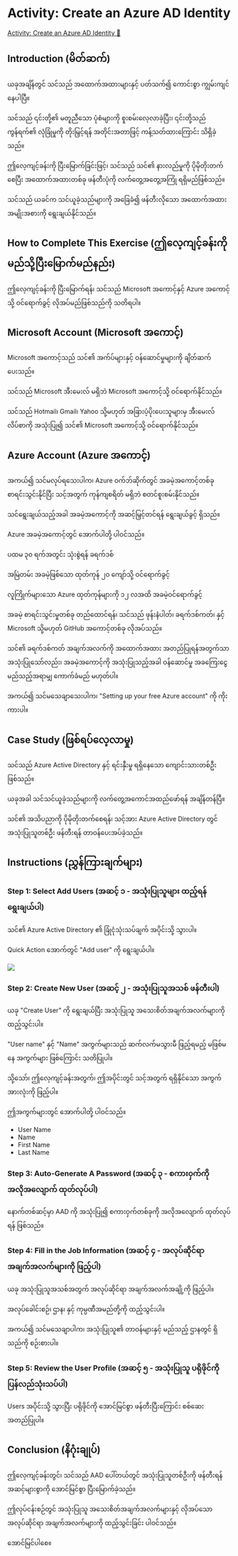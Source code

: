 # Activity: Create an Azure AD Identity

[Activity: Create an Azure AD Identity 🔗](https://www.coursera.org/learn/cybersecurity-identity-and-access-solutions-with-azure-ad/supplement/CpRnx/activity-create-an-azure-ad-identity)

## Introduction (မိတ်ဆက်)

ယခုအချိန်တွင် သင်သည် အထောက်အထားများနှင့် ပတ်သက်၍ ကောင်းစွာ ကျွမ်းကျင်နေပါပြီ။

သင်သည် ၎င်းတို့၏ မတူညီသော ပုံစံများကို စူးစမ်းလေ့လာခဲ့ပြီး၊ ၎င်းတို့သည် ကွန်ရက်၏ လုံခြုံမှုကို တိုးမြှင့်ရန် အတိုင်းအတာဖြင့် ကန့်သတ်ထားကြောင်း သိရှိခဲ့သည်။

ဤလေ့ကျင့်ခန်းကို ပြီးမြောက်ခြင်းဖြင့်၊ သင်သည် သင်၏ နားလည်မှုကို ပိုမိုတိုးတက်စေပြီး အထောက်အထားတစ်ခု ဖန်တီးပုံကို လက်တွေ့အတွေ့အကြုံ ရရှိမည်ဖြစ်သည်။

သင်သည် ယခင်က သင်ယူခဲ့သည်များကို အခြေခံ၍ ဖန်တီးလိုသော အထောက်အထား အမျိုးအစားကို ရွေးချယ်နိုင်သည်။

## How to Complete This Exercise (ဤလေ့ကျင့်ခန်းကို မည်သို့ပြီးမြောက်မည်နည်း)

ဤလေ့ကျင့်ခန်းကို ပြီးမြောက်ရန်၊ သင်သည် Microsoft အကောင့်နှင့် Azure အကောင့်သို့ ဝင်ရောက်ခွင့် လိုအပ်မည်ဖြစ်သည်ကို သတိရပါ။

## Microsoft Account (Microsoft အကောင့်)

Microsoft အကောင့်သည် သင်၏ အက်ပ်များနှင့် ဝန်ဆောင်မှုများကို ချိတ်ဆက်ပေးသည်။

သင်သည် Microsoft အီးမေးလ် မရှိဘဲ Microsoft အကောင့်သို့ ဝင်ရောက်နိုင်သည်။

သင်သည် Hotmail၊ Gmail၊ Yahoo သို့မဟုတ် အခြားပံ့ပိုးပေးသူများမှ အီးမေးလ်လိပ်စာကို အသုံးပြု၍ သင်၏ Microsoft အကောင့်သို့ ဝင်ရောက်နိုင်သည်။

## Azure Account (Azure အကောင့်)

အကယ်၍ သင်မလုပ်ရသေးပါက၊ Azure ဝက်ဘ်ဆိုက်တွင် အခမဲ့အကောင့်တစ်ခု စာရင်းသွင်းနိုင်ပြီး သင့်အတွက် ကုန်ကျစရိတ် မရှိဘဲ စတင်စူးစမ်းနိုင်သည်။

သင်ရွေးချယ်သည့်အခါ အခမဲ့အကောင့်ကို အဆင့်မြှင့်တင်ရန် ရွေးချယ်ခွင့် ရှိသည်။

Azure အခမဲ့အကောင့်တွင် အောက်ပါတို့ ပါဝင်သည်။

ပထမ ၃၀ ရက်အတွင်း သုံးစွဲရန် ခရက်ဒစ်

အမြဲတမ်း အခမဲ့ဖြစ်သော ထုတ်ကုန် ၂၀ ကျော်သို့ ဝင်ရောက်ခွင့်

လူကြိုက်များသော Azure ထုတ်ကုန်များကို ၁၂ လအထိ အခမဲ့ဝင်ရောက်ခွင့်

အခမဲ့ စာရင်းသွင်းမှုတစ်ခု တည်ထောင်ရန်၊ သင်သည် ဖုန်းနံပါတ်၊ ခရက်ဒစ်ကတ်၊ နှင့် Microsoft သို့မဟုတ် GitHub အကောင့်တစ်ခု လိုအပ်သည်။

သင်၏ ခရက်ဒစ်ကတ် အချက်အလက်ကို အထောက်အထား အတည်ပြုရန်အတွက်သာ အသုံးပြုသော်လည်း၊ အခမဲ့အကောင့်ကို အသုံးပြုသည့်အခါ ဝန်ဆောင်မှု အခကြေးငွေ မည်သည့်အရာမျှ ကောက်ခံမည် မဟုတ်ပါ။

အကယ်၍ သင်မသေချာသေးပါက၊ "Setting up your free Azure account" ကို ကိုးကားပါ။

## Case Study (ဖြစ်ရပ်လေ့လာမှု)

သင်သည် Azure Active Directory နှင့် ရင်းနှီးမှု ရရှိနေသော ကျောင်းသားတစ်ဦး ဖြစ်သည်။

ယခုအခါ သင်သင်ယူခဲ့သည်များကို လက်တွေ့အကောင်အထည်ဖော်ရန် အချိန်တန်ပြီ။

သင်၏ အသိပညာကို ပိုမိုတိုးတက်စေရန်၊ သင့်အား Azure Active Directory တွင် အသုံးပြုသူတစ်ဦး ဖန်တီးရန် တာဝန်ပေးအပ်ခဲ့သည်။

## Instructions (ညွှန်ကြားချက်များ)

### Step 1: Select Add Users (အဆင့် ၁ - အသုံးပြုသူများ ထည့်ရန် ရွေးချယ်ပါ)

သင်၏ Azure Active Directory ၏ ခြုံငုံသုံးသပ်ချက် အပိုင်းသို့ သွားပါ။

Quick Action အောက်တွင် "Add user" ကို ရွေးချယ်ပါ။

<img src="https://d3c33hcgiwev3.cloudfront.net/imageAssetProxy.v1/j7j2MI8dQs6UjNGajGWbqQ_3820ca1096b445d18ef58fd4deb1cbe1_MSCS_C4M1L4_itm7_Quick_actions_toolbar.png?expiry=1742688000000&hmac=YBIkkD1WqpISPRbJDcDM3tqXbOMlvSOJQ7vqfvNgadE">

### Step 2: Create New User (အဆင့် ၂ - အသုံးပြုသူအသစ် ဖန်တီးပါ)

ယခု "Create User" ကို ရွေးချယ်ပြီး အသုံးပြုသူ အသေးစိတ်အချက်အလက်များကို ထည့်သွင်းပါ။

"User name" နှင့် "Name" အကွက်များသည် ဆက်လက်မသွားမီ ဖြည့်ရမည့် မဖြစ်မနေ အကွက်များ ဖြစ်ကြောင်း သတိပြုပါ။

သို့သော်၊ ဤလေ့ကျင့်ခန်းအတွက်၊ ဤအပိုင်းတွင် သင့်အတွက် ရရှိနိုင်သော အကွက်အားလုံးကို ဖြည့်ပါ။

ဤအကွက်များတွင် အောက်ပါတို့ ပါဝင်သည်။

- User Name
- Name
- First Name
- Last Name

### Step 3: Auto-Generate A Password (အဆင့် ၃ - စကားဝှက်ကို အလိုအလျောက် ထုတ်လုပ်ပါ)

နောက်တစ်ဆင့်မှာ AAD ကို အသုံးပြု၍ စကားဝှက်တစ်ခုကို အလိုအလျောက် ထုတ်လုပ်ရန် ဖြစ်သည်။

### Step 4: Fill in the Job Information (အဆင့် ၄ - အလုပ်ဆိုင်ရာ အချက်အလက်များကို ဖြည့်ပါ)

ယခု အသုံးပြုသူအသစ်အတွက် အလုပ်ဆိုင်ရာ အချက်အလက်အချို့ကို ဖြည့်ပါ။

အလုပ်ခေါင်းစဉ်၊ ဌာန၊ နှင့် ကုမ္ပဏီအမည်တို့ကို ထည့်သွင်းပါ။

အကယ်၍ သင်မသေချာပါက၊ အသုံးပြုသူ၏ တာဝန်များနှင့် မည်သည့် ဌာနတွင် ရှိသည်ကို စဉ်းစားပါ။

### Step 5: Review the User Profile (အဆင့် ၅ - အသုံးပြုသူ ပရိုဖိုင်ကို ပြန်လည်သုံးသပ်ပါ)

Users အပိုင်းသို့ သွားပြီး ပရိုဖိုင်ကို အောင်မြင်စွာ ဖန်တီးပြီးကြောင်း စစ်ဆေးအတည်ပြုပါ။

## Conclusion (နိဂုံးချုပ်)

ဤလေ့ကျင့်ခန်းတွင်၊ သင်သည် AAD ပေါ်တယ်တွင် အသုံးပြုသူတစ်ဦးကို ဖန်တီးရန် အဆင့်များစွာကို အောင်မြင်စွာ ပြီးမြောက်ခဲ့သည်။

ဤလုပ်ငန်းစဉ်တွင် အသုံးပြုသူ အသေးစိတ်အချက်အလက်များနှင့် လိုအပ်သော အလုပ်ဆိုင်ရာ အချက်အလက်များကို ထည့်သွင်းခြင်း ပါဝင်သည်။

အောင်မြင်ပါစေ။

